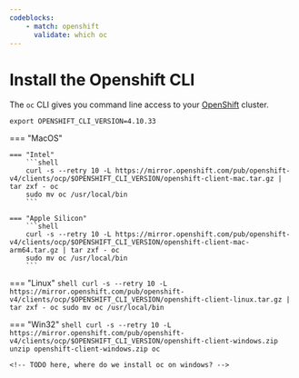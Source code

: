 ```yaml
---
codeblocks:
    - match: openshift
      validate: which oc
---
```


# Install the Openshift CLI

The `oc` CLI gives you command line access to your
[OpenShift](https://www.redhat.com/en/technologies/cloud-computing/openshift)
cluster.

```shell
export OPENSHIFT_CLI_VERSION=4.10.33
```

=== "MacOS"

    === "Intel"
        ```shell
        curl -s --retry 10 -L https://mirror.openshift.com/pub/openshift-v4/clients/ocp/$OPENSHIFT_CLI_VERSION/openshift-client-mac.tar.gz | tar zxf - oc
        sudo mv oc /usr/local/bin
        ```

    === "Apple Silicon"
        ```shell
        curl -s --retry 10 -L https://mirror.openshift.com/pub/openshift-v4/clients/ocp/$OPENSHIFT_CLI_VERSION/openshift-client-mac-arm64.tar.gz | tar zxf - oc
        sudo mv oc /usr/local/bin
        ```

=== "Linux"
    ```shell
    curl -s --retry 10 -L https://mirror.openshift.com/pub/openshift-v4/clients/ocp/$OPENSHIFT_CLI_VERSION/openshift-client-linux.tar.gz | tar zxf - oc
    sudo mv oc /usr/local/bin
    ```


=== "Win32"
    ```shell
    curl -s --retry 10 -L https://mirror.openshift.com/pub/openshift-v4/clients/ocp/$OPENSHIFT_CLI_VERSION/openshift-client-windows.zip
    unzip openshift-client-windows.zip oc
    ```

    <!-- TODO here, where do we install oc on windows? -->
